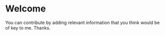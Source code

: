 # Welcome
You can contribute by adding relevant information that you think would be of key to me. Thanks.
